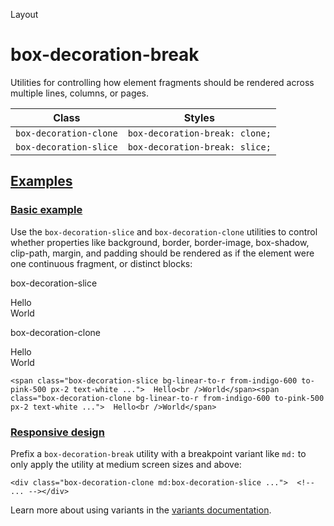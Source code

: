 Layout

# box-decoration-break

Utilities for controlling how element fragments should be rendered across multiple lines, columns, or pages.

| Class                  | Styles                         |
| ---------------------- | ------------------------------ |
| `box-decoration-clone` | `box-decoration-break: clone;` |
| `box-decoration-slice` | `box-decoration-break: slice;` |

## [Examples](#examples)

### [Basic example](#basic-example)

Use the `box-decoration-slice` and `box-decoration-clone` utilities to control whether properties like background, border, border-image, box-shadow, clip-path, margin, and padding should be rendered as if the element were one continuous fragment, or distinct blocks:

box-decoration-slice

Hello\
World

box-decoration-clone

Hello\
World

```
<span class="box-decoration-slice bg-linear-to-r from-indigo-600 to-pink-500 px-2 text-white ...">  Hello<br />World</span><span class="box-decoration-clone bg-linear-to-r from-indigo-600 to-pink-500 px-2 text-white ...">  Hello<br />World</span>
```

### [Responsive design](#responsive-design)

Prefix a `box-decoration-break` utility with a breakpoint variant like `md:` to only apply the utility at medium screen sizes and above:

```
<div class="box-decoration-clone md:box-decoration-slice ...">  <!-- ... --></div>
```

Learn more about using variants in the [variants documentation](/docs/hover-focus-and-other-states).

